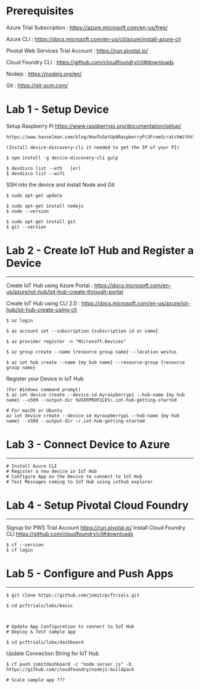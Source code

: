 # Prerequisites 

Azure Trial Subscription : https://azure.microsoft.com/en-us/free/

Azure CLI : https://docs.microsoft.com/en-us/cli/azure/install-azure-cli 

Pivotal Web Services Trial Account : https://run.pivotal.io/

Cloud Foundry CLI : https://github.com/cloudfoundry/cli#downloads

Nodejs : https://nodejs.org/en/

Git : https://git-scm.com/ 


# Lab 1 - Setup Device

Setup Raspberry Pi
    https://www.raspberrypi.org/documentation/setup/

    https://www.hanselman.com/blog/HowToSetUpARaspberryPi3FromScratchWithVideo.aspx

    (Install device-discovery-cli it needed to get the IP of your PI)

    $ npm install -g device-discovery-cli gulp
    
    $ devdisco list --eth   [or]
    $ devdisco list --wifi

SSH into the device and install Node and Git

    $ sudo apt-get update

    $ sudo apt-get install nodejs
    $ node --version

    $ sudo apt-get install git
    $ git --version


# Lab 2 - Create IoT Hub and Register a Device
------------------------------------------------

Create IoT Hub using Azure Portal : https://docs.microsoft.com/en-us/azure/iot-hub/iot-hub-create-through-portal

Create IoT Hub using CLI 2.0 : https://docs.microsoft.com/en-us/azure/iot-hub/iot-hub-create-using-cli

	$ az login

    $ az account set --subscription {subscription id or name}

    $ az provider register -n "Microsoft.Devices"

    $ az group create --name {resource group name} --location westus

    $ az iot hub create --name {my hub name} --resource-group {resource group name}

Register your Device in IoT Hub

    (For Windows command prompt)
    $ az iot device create --device-id myraspberrypi --hub-name {my hub name} --x509 --output-dir %USERPROFILE%\.iot-hub-getting-started

    # For macOS or Ubuntu
    az iot device create --device-id myraspberrypi --hub-name {my hub name} --x509 --output-dir ~/.iot-hub-getting-started

# Lab 3 - Connect Device to Azure
--------------------------------------

    # Install Azure CLI
    # Register a new device in IoT Hub
    # Configure App on the Device to connect to IoT Hub
    # Test Messages coming to IoT Hub using iothub explorer    

# Lab 4 - Setup Pivotal Cloud Foundry
--------------------------------------

Signup for PWS Trial Account
    https://run.pivotal.io/
Install Cloud Foundry CLI
    https://github.com/cloudfoundry/cli#downloads

    $ cf --version
    $ cf login
    
# Lab 5 - Configure and Push Apps
--------------------------------------

    $ git clone https://github.com/jomit/pcftrials.git

    $ cd pcftrials/labs/basic



    # Update App Configuration to connect to IoT Hub    
    # Deploy & Test sample app
    
    $ cd pcftrials/labs/dashboard
    
Update Connection String for IoT Hub

    $ cf push jomitdashboard -c "node server.js" -b https://github.com/cloudfoundry/nodejs-buildpack

    # Scale sample app ???
